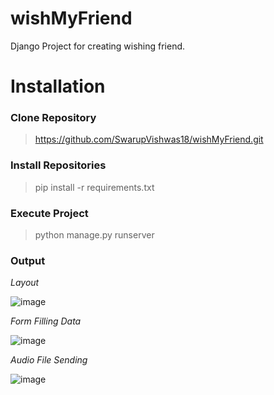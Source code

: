 # wishMyFriend
Django Project for creating wishing friend.

# Installation

### Clone Repository

> https://github.com/SwarupVishwas18/wishMyFriend.git

### Install Repositories

>  pip install -r requirements.txt

### Execute Project

> python manage.py runserver

### Output

*Layout*

![image](https://user-images.githubusercontent.com/91014156/192619031-b5edc28d-b5d6-4264-8dad-c8c0855d9f84.png)


*Form Filling Data*

![image](https://user-images.githubusercontent.com/91014156/192619309-80fa9c89-a202-44dd-8c98-9fae1c452aa9.png)


*Audio File Sending*

![image](https://user-images.githubusercontent.com/91014156/192619428-4426fd74-ff8d-49ae-9ff8-36858604521b.png)
